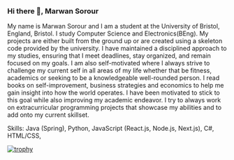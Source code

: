 ### Hi there 👋, Marwan Sorour
My name is Marwan Sorour and I am a student at the University of Bristol, England, Bristol. I study Computer Science and Electronics(BEng). My projects are either built from the ground up or are created using a skeleton code provided by the university. I have maintained a disciplined approach to my studies, ensuring that I meet deadlines, stay organized, and remain focused on my goals. I am also self-motivated where I always strive to challenge my current self in all areas of my life whether that be fitness, academics or seeking to be a knowledgeable well-rounded person. I read books on self-improvement, business strategies and economics to help me gain insight into how the world operates. I have been motivated to stick to this goal while also improving my academic endeavor. I try to always work on extracurricular programming projects that showcase my abilities and to add onto my current skillset.

Skills: Java (Spring), Python, JavaScript (React.js, Node.js, Next.js), C#, HTML/CSS, 

[![trophy](https://github-profile-trophy.vercel.app/?username=MarwanSorour0821)](https://github.com/ryo-ma/github-profile-trophy)



